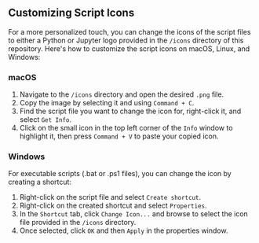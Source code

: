 ## Customizing Script Icons

For a more personalized touch, you can change the icons of the script files to either a Python or Jupyter logo provided in the `/icons` directory of this repository. Here's how to customize the script icons on macOS, Linux, and Windows:

### macOS

1. Navigate to the `/icons` directory and open the desired `.png` file.
2. Copy the image by selecting it and using `Command + C`.
3. Find the script file you want to change the icon for, right-click it, and select `Get Info`.
4. Click on the small icon in the top left corner of the `Info` window to highlight it, then press `Command + V` to paste your copied icon.

### Windows

For executable scripts (.bat or .ps1 files), you can change the icon by creating a shortcut:

1. Right-click on the script file and select `Create shortcut`.
2. Right-click on the created shortcut and select `Properties`.
3. In the `Shortcut` tab, click `Change Icon...` and browse to select the icon file provided in the `/icons` directory.
4. Once selected, click `OK` and then `Apply` in the properties window.
